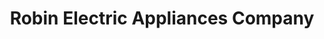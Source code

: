 ---
title: "Robin Electric Appliances Company"
url: /freetown/robin-electric-appliances-company/
shop: electronics
---